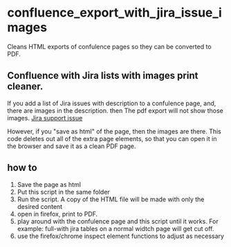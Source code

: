 # confluence_export_with_jira_issue_images #

Cleans HTML exports of confulence pages so they can be converted to PDF.

## Confluence with Jira lists with images print cleaner. ##

If you add a list of Jira issues with description to a confulence page,
and,
there are images in the description.
then
The pdf export will not show those images.
[Jira support issue](https://jira.atlassian.com/browse/CONFSERVER-37123)

However, if you "save as html" of the page, then the images are there.
This code deletes out all of the extra page elements, so that you can open it in
the browser and save it as a clean PDF page.


## how to ##
1. Save the page as html
2. Put this script in the same folder
3. Run the script. A copy of the HTML file will be made with only the desired content
4. open in firefox, print to PDF.
5. play around with the confulence page and this script until it works.
    For example: full-with jira tables on a normal widtch page will get cut off.
6. use the firefox/chrome inspect element functions to adjust as necessary